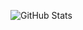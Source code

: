 ![GitHub Stats](https://github-readme-stats.vercel.app/api?username=orlova-e&count_private=true&show_icons=true&hide_title=true&include_all_commits=true&theme=github_dark&layout=compact&hide_border=true&hide=contribs)

